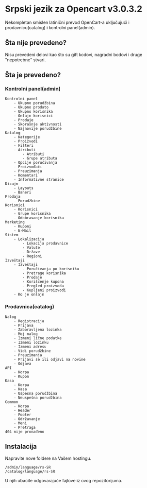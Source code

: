 # Srpski jezik za Opencart v3.0.3.2

Nekompletan smislen latinični prevod OpenCart-a uključujući i prodavnicu(catalog) i kontrolni panel(admin).

## Šta nije prevedeno?

Nisu prevedeni delovi kao što su gift kodovi, nagradni bodovi i druge "nepotrebne" stvari.

## Šta je prevedeno?

### Kontrolni panel(admin)

```
Kontrolni panel
    - Ukupno porudžbina
    - Ukupno prodato
    - Ukupno korisnika
    - Onlajn korisnici
    - Prodaje
    - Skorašnje aktivnosti
    - Najnovije porudžbine
Katalog
    - Kategorije
    - Proizvodi
    - Filteri
    - Atributi
        - Atributi
        - Grupe atributa
    - Opcije poručivanja
    - Proizvođači
    - Preuzimanja
    - Komentari
    - Informativne stranice
Dizajn
    - Layouts
    - Baneri
Prodaja
    - Porudžbine
Korisnici
    - Korisnici
    - Grupe korisnika
    - Odobravanje korisnika
Marketing
    - Kuponi
    - E-Mail
Sistem
    - Lokalizacija
        - Lokacija prodavnice
        - Valute
        - Države
        - Regioni
Izveštaji
    - Izveštaji
        - Poručivanja po korisniku
        - Pretrage korisnika
        - Prodaje
        - Korišćenje kupona
        - Pregled proizvoda
        - Kupljeni proizvodi
    - Ko je onlajn
```

### Prodavnica(catalog)

```
Nalog
    - Registracija
    - Prijava
    - Zaboravljena lozinka
    - Moj nalog
    - Izmeni lične podatke
    - Izmeni lozinku
    - Izmeni adresu
    - Vidi porudžbine
    - Preuzimanja
    - Prijavi se ili odjavi na novine
    - Odjava
API
    - Korpa
    - Kupon
Kasa
    - Korpa
    - Kasa
    - Uspesna porudžbina
    - Neuspešna porudžbina
Common
    - Korpa
    - Header
    - Footer
    - Održavanje
    - Meni
    - Pretraga
404 nije pronađeno
```

## Instalacija

Napravite nove foldere na Vašem hostingu.

```
/admin/language/rs-SR
/catalog/language/rs-SR
```
U njih ubacite odgovarajuće fajlove iz ovog repozitorijuma.
